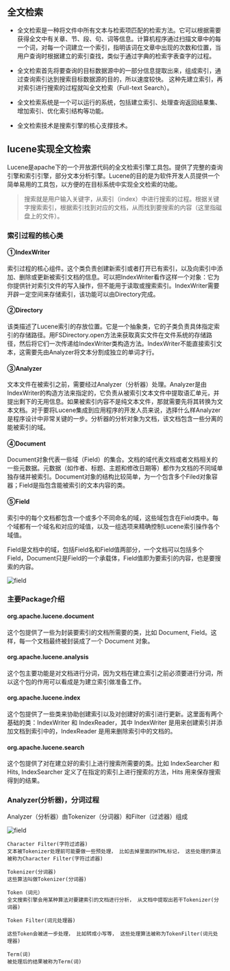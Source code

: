 ## 全文检索
- 全文检索是一种将文件中所有文本与检索项匹配的检索方法。它可以根据需要获得全文中有关章、节、段、句、词等信息。计算机程序通过扫描文章中的每一个词，对每一个词建立一个索引，指明该词在文章中出现的次数和位置，当用户查询时根据建立的索引查找，类似于通过字典的检索字表查字的过程。

- 全文检索首先将要查询的目标数据源中的一部分信息提取出来，组成索引，通过查询索引达到搜索目标数据源的目的，所以速度较快。
这种先建立索引，再对索引进行搜索的过程就叫全文检索（Full-text Search）。

- 全文检索系统是一个可以运行的系统，包括建立索引、处理查询返回结果集、增加索引、优化索引结构等功能。

- 全文检索技术是搜索引擎的核心支撑技术。

## lucene实现全文检索
Lucene是apache下的一个开放源代码的全文检索引擎工具包。提供了完整的查询引擎和索引引擎，部分文本分析引擎。Lucene的目的是为软件开发人员提供一个简单易用的工具包，以方便的在目标系统中实现全文检索的功能。
> 搜索就是用户输入关键字，从索引（index）中进行搜索的过程。根据关键字搜索索引，根据索引找到对应的文档，从而找到要搜索的内容（这里指磁盘上的文件）。

### 索引过程的核心类
#### ①IndexWriter 
索引过程的核心组件。这个类负责创建新索引或者打开已有索引，以及向索引中添加、删除或更新被索引文档的信息。可以把IndexWriter看作这样一个对象：它为你提供针对索引文件的写入操作，但不能用于读取或搜索索引。IndexWriter需要开辟一定空间来存储索引，该功能可以由Directory完成。
#### ②Directory 
该类描述了Lucene索引的存放位置。它是一个抽象类，它的子类负责具体指定索引的存储路径。用FSDirectory.open方法来获取真实文件在文件系统的存储路径，然后将它们一次传递给IndexWriter类构造方法。IndexWriter不能直接索引文本，这需要先由Analyzer将文本分割成独立的单词才行。
#### ③Analyzer 
文本文件在被索引之前，需要经过Analyzer（分析器）处理。Analyzer是由IndexWriter的构造方法来指定的，它负责从被索引文本文件中提取语汇单元，并提出剩下的无用信息。如果被索引内容不是纯文本文件，那就需要先将其转换为文本文档。对于要将Lucene集成到应用程序的开发人员来说，选择什么样Analyzer是程序设计中非常关键的一步。分析器的分析对象为文档，该文档包含一些分离的能被索引的域。
#### ④Document 
Document对象代表一些域（Field）的集合。文档的域代表文档或者文档相关的一些元数据。元数据（如作者、标题、主题和修改日期等）都作为文档的不同域单独存储并被索引。Document对象的结构比较简单，为一个包含多个Filed对象容器；Field是指包含能被索引的文本内容的类。
#### ⑤Field 
索引中的每个文档都包含一个或多个不同命名的域，这些域包含在Field类中。每个域都有一个域名和对应的域值，以及一组选项来精确控制Lucene索引操作各个域值。

Field是文档中的域，包括Field名和Field值两部分，一个文档可以包括多个Field，Document只是Field的一个承载体，Field值即为要索引的内容，也是要搜索的内容。

![field](https://github.com/suxiongwei/lucene/blob/master/src/main/resources/static/img/field.png)
### 主要Package介绍
#### org.apache.lucene.document
这个包提供了一些为封装要索引的文档所需要的类，比如 Document, Field。这样，每一个文档最终被封装成了一个 Document 对象。
#### org.apache.lucene.analysis
这个包主要功能是对文档进行分词，因为文档在建立索引之前必须要进行分词，所以这个包的作用可以看成是为建立索引做准备工作。
#### org.apache.lucene.index
这个包提供了一些类来协助创建索引以及对创建好的索引进行更新。这里面有两个基础的类：IndexWriter 和 IndexReader，其中 IndexWriter 是用来创建索引并添加文档到索引中的，IndexReader 是用来删除索引中的文档的。
#### org.apache.lucene.search
这个包提供了对在建立好的索引上进行搜索所需要的类。比如 IndexSearcher 和 Hits, IndexSearcher 定义了在指定的索引上进行搜索的方法，Hits 用来保存搜索得到的结果。

### Analyzer(分析器)，分词过程
Analyzer（分析器）由Tokenizer（分词器）和Filter（过滤器）组成

![field](https://github.com/suxiongwei/lucene/blob/master/src/main/resources/static/img/analyzer.png)

```
Character Filter(字符过滤器)
文本被Tokenizer处理前可能要做一些预处理， 比如去掉里面的HTML标记， 这些处理的算法被称为Character Filter(字符过滤器)

Tokenizer(分词器)
这些算法叫做Tokenizer(分词器)

Token（词元）
全文搜索引擎会用某种算法对要建索引的文档进行分析， 从文档中提取出若干Tokenizer(分词器)

Token Filter(词元处理器)

这些Token会被进一步处理， 比如转成小写等， 这些处理算法被称为TokenFilter(词元处理器)

Term(词)
被处理后的结果被称为Term(词)
```

